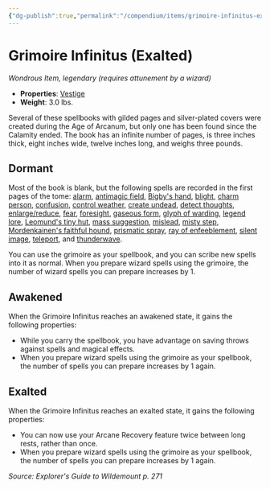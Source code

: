 ```yaml
---
{"dg-publish":true,"permalink":"/compendium/items/grimoire-infinitus-exalted-egw/","tags":["compendium/src/5e/egw","item/attunement/required","item/property/vestige","item/rarity/legendary","item/wondrous"]}
---
```


# Grimoire Infinitus (Exalted)
*Wondrous Item, legendary (requires attunement by a wizard)*  

- **Properties**: [Vestige](rules/item-properties.md#Vestige)
- **Weight**: 3.0 lbs.

Several of these spellbooks with gilded pages and silver-plated covers were created during the Age of Arcanum, but only one has been found since the Calamity ended. The book has an infinite number of pages, is three inches thick, eight inches wide, twelve inches long, and weighs three pounds.

## Dormant

Most of the book is blank, but the following spells are recorded in the first pages of the tome: [alarm](compendium/spells/alarm.md), [antimagic field](compendium/spells/antimagic-field.md), [Bigby's hand](compendium/spells/bigbys-hand.md), [blight](compendium/spells/blight.md), [charm person](compendium/spells/charm-person.md), [confusion](compendium/spells/confusion.md), [control weather](compendium/spells/control-weather.md), [create undead](compendium/spells/create-undead.md), [detect thoughts](compendium/spells/detect-thoughts.md), [enlarge/reduce](compendium/spells/enlarge-reduce.md), [fear](compendium/spells/fear.md), [foresight](compendium/spells/foresight.md), [gaseous form](compendium/spells/gaseous-form.md), [glyph of warding](compendium/spells/glyph-of-warding.md), [legend lore](compendium/spells/legend-lore.md), [Leomund's tiny hut](compendium/spells/leomunds-tiny-hut.md), [mass suggestion](compendium/spells/mass-suggestion.md), [mislead](compendium/spells/mislead.md), [misty step](compendium/spells/misty-step.md), [Mordenkainen's faithful hound](compendium/spells/mordenkainens-faithful-hound.md), [prismatic spray](compendium/spells/prismatic-spray.md), [ray of enfeeblement](compendium/spells/ray-of-enfeeblement.md), [silent image](compendium/spells/silent-image.md), [teleport](compendium/spells/teleport.md), and [thunderwave](compendium/spells/thunderwave.md).

You can use the grimoire as your spellbook, and you can scribe new spells into it as normal. When you prepare wizard spells using the grimoire, the number of wizard spells you can prepare increases by 1.

## Awakened

When the Grimoire Infinitus reaches an awakened state, it gains the following properties:

- While you carry the spellbook, you have advantage on saving throws against spells and magical effects.  
- When you prepare wizard spells using the grimoire as your spellbook, the number of spells you can prepare increases by 1 again.  

## Exalted

When the Grimoire Infinitus reaches an exalted state, it gains the following properties:

- You can now use your Arcane Recovery feature twice between long rests, rather than once.  
- When you prepare wizard spells using the grimoire as your spellbook, the number of spells you can prepare increases by 1 again.  

*Source: Explorer's Guide to Wildemount p. 271*